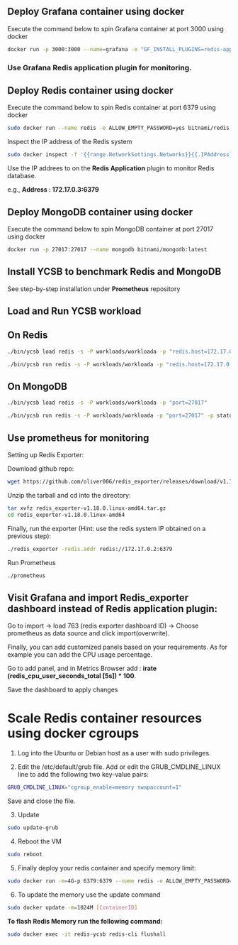 ## Deploy Grafana container using docker

Execute the command below to spin Grafana container at port 3000 using docker

```sh
docker run -p 3000:3000 --name=grafana -e "GF_INSTALL_PLUGINS=redis-app" grafana/grafana
```

### Use Grafana Redis application plugin for monitoring.

## Deploy Redis container using docker

Execute the command below to spin Redis container at port 6379 using docker

```sh
sudo docker run --name redis -e ALLOW_EMPTY_PASSWORD=yes bitnami/redis:latest
```

Inspect the IP address of the Redis system

```sh
sudo docker inspect -f '{{range.NetworkSettings.Networks}}{{.IPAddress}}{{end}}' container_name_or_id
```

Use the IP addrees to on the **Redis Application** plugin to monitor Redis database.

e.g., **Address : 172.17.0.3:6379**

## Deploy MongoDB container using docker

Execute the command below to spin MongoDB container at port 27017 using docker

```sh
docker run -p 27017:27017 --name mongodb bitnami/mongodb:latest 
```


## Install YCSB to benchmark Redis and MongoDB 

See step-by-step installation under **Prometheus** repository

## Load and Run YCSB workload 


## On Redis

```sh
./bin/ycsb load redis -s -P workloads/workloada -p "redis.host=172.17.0.3" -p "redis.port=6379" > outputLoad.txt
```


```sh
./bin/ycsb run redis -s -P workloads/workloada -p "redis.host=172.17.0.3" -p "redis.port=6379" -p status.interval=1 > outputRun.txt
```

## On MongoDB


```sh
./bin/ycsb load redis -s -P workloads/workloada -p "port=27017" 
```


```sh
./bin/ycsb run redis -s -P workloads/workloada -p "port=27017" -p status.interval=1 > outputRun.txt
```

## Use prometheus for monitoring 

Setting up Redis Exporter:

Download github repo:

```sh
wget https://github.com/oliver006/redis_exporter/releases/download/v1.18.0/redis_exporter-v1.18.0.linux-amd64.tar.gz
```

Unzip the tarball and cd into the directory:

```sh
tar xvfz redis_exporter-v1.18.0.linux-amd64.tar.gz
cd redis_exporter-v1.18.0.linux-amd64
```

Finally, run the exporter (Hint: use the redis system IP obtained on a previous step):

```sh
./redis_exporter -redis.addr redis://172.17.0.2:6379
```

Run Prometheus

```sh
./prometheus
```

## Visit Grafana and import Redis_exporter dashboard instead of Redis application plugin:

Go to import -> load 763 (redis exporter dashboard ID) -> Choose prometheus as data source and click import(overwrite).

Finally, you can add customized panels based on your requirements. As for example you can add the CPU usage percentage.

Go to add panel, and in Metrics Browser add :  **irate (redis_cpu_user_seconds_total [5s]) * 100**.

Save the dashboard to apply changes

# Scale Redis container resources using docker cgroups

1) Log into the Ubuntu or Debian host as a user with sudo privileges.

2) Edit the /etc/default/grub file. Add or edit the GRUB_CMDLINE_LINUX line to add the following two key-value pairs:

```sh
GRUB_CMDLINE_LINUX="cgroup_enable=memory swapaccount=1"
```
Save and close the file.

3) Update 

```sh
sudo update-grub
```

4) Reboot the VM

```sh
sudo reboot
```

5) Finally deploy your redis container and specify memory limit:

```sh
sudo docker run -m=4G-p 6379:6379 --name redis -e ALLOW_EMPTY_PASSWORD=yes bitnami/redis:latest

```

6) To update the memory use the update command

```sh
sudo docker update -m=1024M [ContainerID]
```

**To flash Redis Memory run the following command:**

```sh
sudo docker exec -it redis-ycsb redis-cli flushall
```







